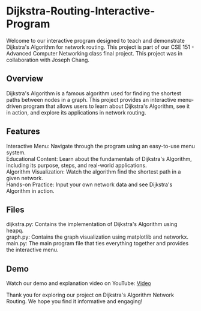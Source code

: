 # Dijkstra-Routing-Interactive-Program

Welcome to our interactive program designed to teach and demonstrate Dijkstra's Algorithm for network routing. This project is part of our CSE 151 - Advanced Computer Networking class final project. This project was in collaboration with Joseph Chang. 

## Overview
Dijkstra's Algorithm is a famous algorithm used for finding the shortest paths between nodes in a graph. This project provides an interactive menu-driven program that allows users to learn about Dijkstra's Algorithm, see it in action, and explore its applications in network routing.

## Features
Interactive Menu: Navigate through the program using an easy-to-use menu system. <br />
Educational Content: Learn about the fundamentals of Dijkstra's Algorithm, including its purpose, steps, and real-world applications. <br />
Algorithm Visualization: Watch the algorithm find the shortest path in a given network. <br />
Hands-on Practice: Input your own network data and see Dijkstra's Algorithm in action. <br />

## Files
dijkstra.py: Contains the implementation of Dijkstra's Algorithm using heapq. <br />
graph.py: Contains the graph visualization using matplotlib and networkx. <br />
main.py: The main program file that ties everything together and provides the interactive menu.<br />

## Demo
Watch our demo and explanation video on YouTube:
[Video](https://youtu.be/RyGmdI6aqzI)


Thank you for exploring our project on Dijkstra's Algorithm Network Routing. We hope you find it informative and engaging!
